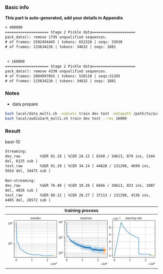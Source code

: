 ### Basic info

**This part is auto-generated, add your details in Appendix**

``` 
< 400000
==================== Stage 2 Pickle data====================
pack_data(): remove 1795 unqualified sequences.
# of frames: 2502494445 | tokens: 652320 | seqs: 33930
# of frames: 133634226 | tokens: 34632 | seqs: 1881 


 < 160000
==================== Stage 2 Pickle data====================
pack_data(): remove 4330 unqualified sequences.
# of frames: 2004997055 | tokens: 520118 | seqs:31395
# of frames: 133634226 | tokens: 34632 | seqs: 1881  
```

### Notes

* data prepare
```bash
bash local/data_multi.sh -subsets train dev test -datapath /path/to/aishell4 
bash local/audio2ark_multi.sh train dev test --res 16000
```

### Result
best-10
```
Streaming: 
dev_raw         %SER 81.18 | %CER 24.12 [ 8348 / 34613, 879 ins, 1344 del, 6125 sub ]
test_raw        %SER 91.19 | %CER 34.14 [ 44828 / 131298, 4699 ins, 5654 del, 34475 sub ]   

Non-streaming:
dev_raw         %SER 76.40 | %CER 19.26 [ 6666 / 34613, 833 ins, 1007 del, 4826 sub ]
test_raw        %SER 88.12 | %CER 28.27 [ 37113 / 131298, 4136 ins, 4405 del, 28572 sub ]
```
|     training process    |
|:-----------------------:|
|![monitor](./monitor.png)|



